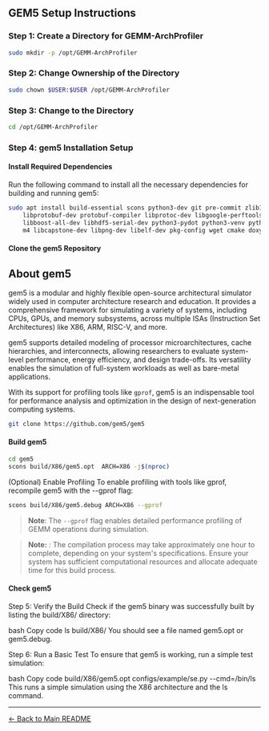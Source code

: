## GEM5 Setup Instructions

### Step 1: Create a Directory for GEMM-ArchProfiler
```bash
sudo mkdir -p /opt/GEMM-ArchProfiler
```

### Step 2: Change Ownership of the Directory
```bash
sudo chown $USER:$USER /opt/GEMM-ArchProfiler
```

### Step 3: Change to the Directory
```bash
cd /opt/GEMM-ArchProfiler
```

### Step 4: gem5 Installation Setup

#### Install Required Dependencies
Run the following command to install all the necessary dependencies for building and running gem5:
```bash
sudo apt install build-essential scons python3-dev git pre-commit zlib1g zlib1g-dev \
    libprotobuf-dev protobuf-compiler libprotoc-dev libgoogle-perftools-dev \
    libboost-all-dev libhdf5-serial-dev python3-pydot python3-venv python3-tk mypy \
    m4 libcapstone-dev libpng-dev libelf-dev pkg-config wget cmake doxygen dos2unix
```

#### Clone the gem5 Repository
## About gem5

gem5 is a modular and highly flexible open-source architectural simulator widely used in computer architecture research and education. It provides a comprehensive framework for simulating a variety of systems, including CPUs, GPUs, and memory subsystems, across multiple ISAs (Instruction Set Architectures) like X86, ARM, RISC-V, and more.

gem5 supports detailed modeling of processor microarchitectures, cache hierarchies, and interconnects, allowing researchers to evaluate system-level performance, energy efficiency, and design trade-offs. Its versatility enables the simulation of full-system workloads as well as bare-metal applications.

With its support for profiling tools like `gprof`, gem5 is an indispensable tool for performance analysis and optimization in the design of next-generation computing systems.

```bash
git clone https://github.com/gem5/gem5
```

#### Build gem5 
```bash
cd gem5
scons build/X86/gem5.opt  ARCH=X86 -j$(nproc)
```

(Optional) Enable Profiling
To enable profiling with tools like gprof, recompile gem5 with the --gprof flag:
```bash
scons build/X86/gem5.debug ARCH=X86 --gprof
```
> **Note**: The `--gprof` flag enables detailed performance profiling of GEMM operations during simulation. 

> **Note:** : The compilation process may take approximately one hour to complete, depending on your system's specifications. Ensure your system has sufficient computational resources and allocate adequate time for this build process.

#### Check gem5 

Step 5: Verify the Build
Check if the gem5 binary was successfully built by listing the build/X86/ directory:

bash
Copy code
ls build/X86/
You should see a file named gem5.opt or gem5.debug.

Step 6: Run a Basic Test
To ensure that gem5 is working, run a simple test simulation:

bash
Copy code
build/X86/gem5.opt configs/example/se.py --cmd=/bin/ls
This runs a simple simulation using the X86 architecture and the ls command.

---

[← Back to Main README](../README.md)